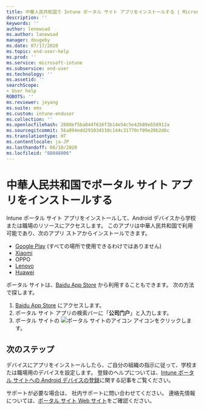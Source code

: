 ```yaml
---
title: 中華人民共和国で Intune ポータル サイト アプリをインストールする | Microsoft Docs
description: ''
keywords: ''
author: lenewsad
ms.author: lanewsad
manager: dougeby
ms.date: 07/17/2020
ms.topic: end-user-help
ms.prod: ''
ms.service: microsoft-intune
ms.subservice: end-user
ms.technology: ''
ms.assetid: ''
searchScope:
- User help
ROBOTS: ''
ms.reviewer: jeyang
ms.suite: ems
ms.custom: intune-enduser
ms.collection: ''
ms.openlocfilehash: 2880ef5ba044f616f3b14e54c5e42b89eb58912a
ms.sourcegitcommit: 56a894edd291034510c144c31770cf09e20b2d6c
ms.translationtype: HT
ms.contentlocale: ja-JP
ms.lasthandoff: 08/10/2020
ms.locfileid: "88048006"
---
```

# <a name="install-company-portal-app-in-peoples-republic-of-china"></a>中華人民共和国でポータル サイト アプリをインストールする

Intune ポータル サイト アプリをインストールして、Android デバイスから学校または職場のリソースにアクセスします。 このアプリは中華人民共和国で利用可能であり、次のアプリ ストアからインストールできます。 

* [Google Play](https://go.microsoft.com/fwlink/?linkid=871947) (すべての場所で使用できるわけではありません)
* [Xiaomi](https://go.microsoft.com/fwlink/?linkid=836947) 
* OPPO
* [Lenovo](https://go.microsoft.com/fwlink/?linkid=2125082)
* [Huawei](https://go.microsoft.com/fwlink/?linkid=836948)


ポータル サイトは、[Baidu App Store](https://go.microsoft.com/fwlink/?linkid=2133565) から利用することもできます。 次の方法で探します。  
 
   1. [Baidu App Store](https://go.microsoft.com/fwlink/?linkid=2133565) にアクセスします。  
   2. ポータル サイト アプリの検索バーに「**公司门户**」と入力します。  
   3. ポータル サイトの ![ポータル サイトのアイコン](./media/company-portal-logo-small-2006.png) アイコンをクリックします。  


## <a name="next-steps"></a>次のステップ  
デバイスにアプリをインストールしたら、ご自分の組織の指示に従って、学校または職場用のデバイスを設定します。 登録のヘルプについては、[Intune ポータル サイトへの Android デバイスの登録](enroll-device-android-company-portal.md)に関する記事をご覧ください。 


サポートが必要な場合は、 社内サポートに問い合わせてください。 連絡先情報については、[ポータル サイト Web サイト](https://go.microsoft.com/fwlink/?linkid=2010980)をご確認ください。
